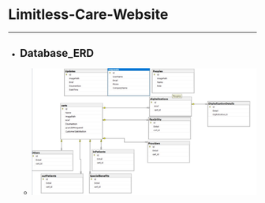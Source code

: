 # Limitless-Care-Website

---

  - ## Database_ERD
    - <img src="/Database_ERD.jpeg" alt="Database_ERD" title="Database_ERD">
